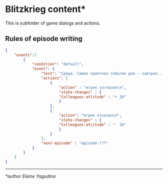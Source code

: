 # Blitzkrieg content*

This is subfolder of game dialogs and actions.

## Rules of episode writing

``` json
{
    "events":[
        {
            "condition": "default",
            "event": {
                "text": "Среда. Самое приятное событие дня – завтрак...",
                "actions": [
                    {
                        "action" : "игрок согласился",
                        "state-changes" : {
                        "Colleagues-attitude" : "+ 10"
                        }
                    },
                    {
                        "action": "игрок отказался",
                        "state-changes" : {
                        "Colleagues-attitude" : "- 10"
                        }
                    }
                ],
                "next-episode" : "episode-???"
            }
        }
    ]
}
```

---

_*author Elaine Yagudina_